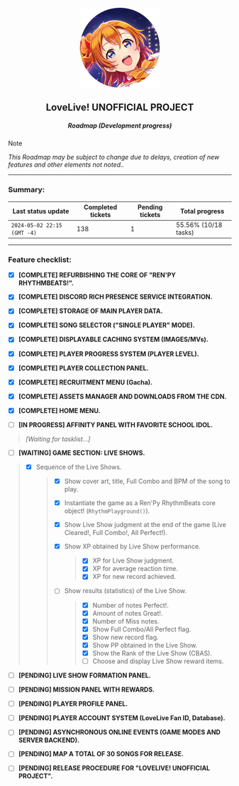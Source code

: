 <p align="center">
  <img width="180" height="180" src="https://github.com/CharlieFuu69/RenPy_RhythmBeats/blob/main/icons/llup_icon.png">
</p>

<h2 align="center"> LoveLive! UNOFFICIAL PROJECT </h2>
<h5 align="center"> Roadmap (Development progress) </h5>

> [!NOTE]
> _This Roadmap may be subject to change due to delays, creation of new features and other elements not noted.._

---

### Summary:

| Last status update             | Completed tickets   | Pending tickets    | Total progress         |
|---|---|---|---|
| `2024-05-02 22:15 (GMT -4)`    | 138                 | 1                  | 55.56% (10/18 tasks)   |

---

### Feature checklist:

- [x] **[COMPLETE] REFURBISHING THE CORE OF "REN'PY RHYTHMBEATS!".**

- [x] **[COMPLETE] DISCORD RICH PRESENCE SERVICE INTEGRATION.**

- [x] **[COMPLETE] STORAGE OF MAIN PLAYER DATA.**

- [x] **[COMPLETE] SONG SELECTOR ("SINGLE PLAYER" MODE).**

- [x] **[COMPLETE] DISPLAYABLE CACHING SYSTEM (IMAGES/MVs).**

- [x] **[COMPLETE] PLAYER PROGRESS SYSTEM (PLAYER LEVEL).**

- [x] **[COMPLETE] PLAYER COLLECTION PANEL.**

- [x] **[COMPLETE] RECRUITMENT MENU (Gacha).**

- [x] **[COMPLETE] ASSETS MANAGER AND DOWNLOADS FROM THE CDN.**

- [x] **[COMPLETE] HOME MENU.**

- [ ] **[IN PROGRESS] AFFINITY PANEL WITH FAVORITE SCHOOL IDOL.**
> _[Waiting for tasklist...]_

- [ ] **[WAITING] GAME SECTION: LIVE SHOWS.**
> - [x] Sequence of the Live Shows.
>   > - [x] Show cover art, title, Full Combo and BPM of the song to play.
>   > - [x] Instantiate the game as a Ren'Py RhythmBeats core object! (`RhythmPlayground()`).
>   > - [x] Show Live Show judgment at the end of the game (Live Cleared!, Full Combo!, All Perfect!).
>   > - [x] Show XP obtained by Live Show performance.
>   >   > - [x] XP for Live Show judgment.
>   >   > - [x] XP for average reaction time.
>   >   > - [x] XP for new record achieved.
>   >
>   > - [ ] Show results (statistics) of the Live Show.
>   >   > - [x] Number of notes Perfect!.
>   >   > - [x] Amount of notes Great!.
>   >   > - [x] Number of Miss notes.
>   >   > - [x] Show Full Combo/All Perfect flag.
>   >   > - [x] Show new record flag.
>   >   > - [x] Show PP obtained in the Live Show.
>   >   > - [x] Show the Rank of the Live Show (CBAS).
>   >   > - [ ] Choose and display Live Show reward items.

- [ ] **[PENDING] LIVE SHOW FORMATION PANEL.**

- [ ] **[PENDING] MISSION PANEL WITH REWARDS.**

- [ ] **[PENDING] PLAYER PROFILE PANEL.**

- [ ] **[PENDING] PLAYER ACCOUNT SYSTEM (LoveLive Fan ID, Database).**

- [ ] **[PENDING] ASYNCHRONOUS ONLINE EVENTS (GAME MODES AND SERVER BACKEND).**

- [ ] **[PENDING] MAP A TOTAL OF 30 SONGS FOR RELEASE.**

- [ ] **[PENDING] RELEASE PROCEDURE FOR "LOVELIVE! UNOFFICIAL PROJECT".**
